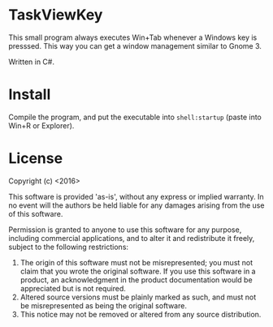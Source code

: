 # TaskViewKey
This small program always executes Win+Tab whenever a Windows key is presssed. This way you can get a window management similar to Gnome 3.

Written in C#.

# Install
Compile the program, and put the executable into `shell:startup` (paste into Win+R or Explorer).

# License
Copyright (c) <2016> <Eroica>

This software is provided 'as-is', without any express or implied warranty. In no event will the authors be held liable for any damages arising from the use of this software.

Permission is granted to anyone to use this software for any purpose, including commercial applications, and to alter it and redistribute it freely, subject to the following restrictions:

1. The origin of this software must not be misrepresented; you must not claim that you wrote the original software. If you use this software in a product, an acknowledgment in the product documentation would be appreciated but is not required.
2. Altered source versions must be plainly marked as such, and must not be misrepresented as being the original software.
3. This notice may not be removed or altered from any source distribution.
